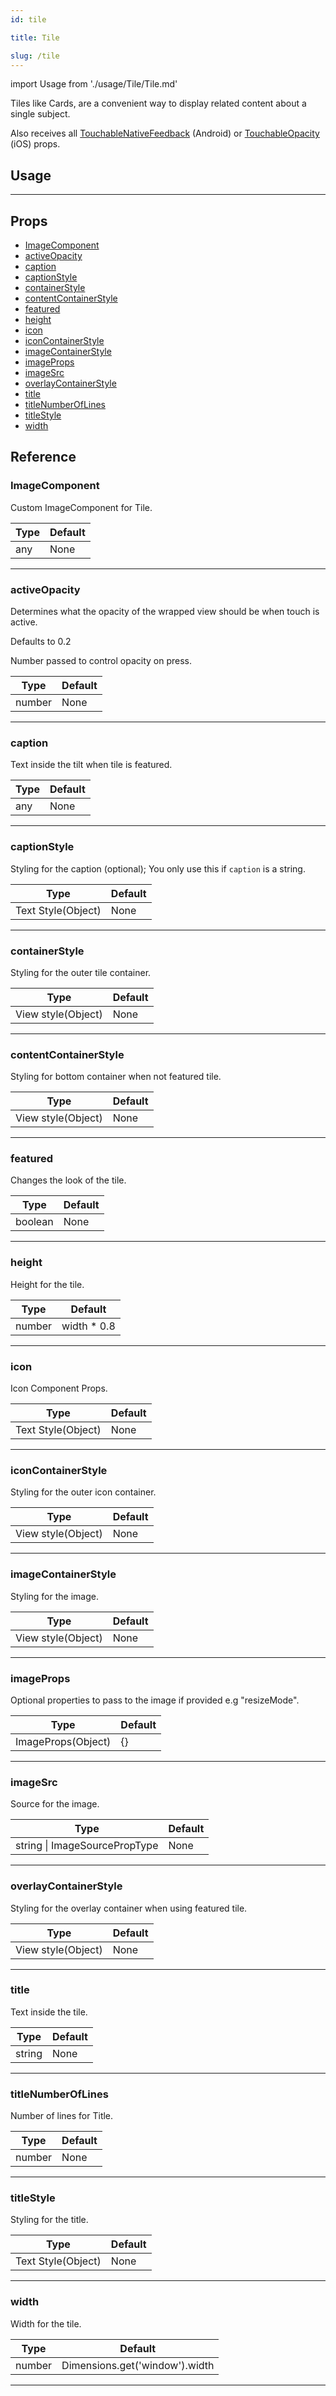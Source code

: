 ```yaml
---
id: tile

title: Tile

slug: /tile
---
```


import Usage from './usage/Tile/Tile.md'

Tiles like Cards, are a convenient way to display related content about a single subject.

Also receives all [TouchableNativeFeedback](http://reactnative.dev/docs/touchablenativefeedback.html#props) (Android) or [TouchableOpacity](http://reactnative.dev/docs/touchableopacity.html#props) (iOS) props.

## Usage

<Usage />

---

## Props

- [ImageComponent](#ImageComponent)
- [activeOpacity](#activeOpacity)
- [caption](#caption)
- [captionStyle](#captionStyle)
- [containerStyle](#containerStyle)
- [contentContainerStyle](#contentContainerStyle)
- [featured](#featured)
- [height](#height)
- [icon](#icon)
- [iconContainerStyle](#iconContainerStyle)
- [imageContainerStyle](#imageContainerStyle)
- [imageProps](#imageProps)
- [imageSrc](#imageSrc)
- [overlayContainerStyle](#overlayContainerStyle)
- [title](#title)
- [titleNumberOfLines](#titleNumberOfLines)
- [titleStyle](#titleStyle)
- [width](#width)

## Reference

### ImageComponent

Custom ImageComponent for Tile.

| Type | Default |
| ---- | ------- |
| any  | None    |

---

### activeOpacity

Determines what the opacity of the wrapped view should be when touch is active.

Defaults to 0.2

Number passed to control opacity on press.

| Type   | Default |
| ------ | ------- |
| number | None    |

---

### caption

Text inside the tilt when tile is featured.

| Type | Default |
| ---- | ------- |
| any  | None    |

---

### captionStyle

Styling for the caption (optional); You only use this if `caption` is a string.

| Type               | Default |
| ------------------ | ------- |
| Text Style(Object) | None    |

---

### containerStyle

Styling for the outer tile container.

| Type               | Default |
| ------------------ | ------- |
| View style(Object) | None    |

---

### contentContainerStyle

Styling for bottom container when not featured tile.

| Type               | Default |
| ------------------ | ------- |
| View style(Object) | None    |

---

### featured

Changes the look of the tile.

| Type    | Default |
| ------- | ------- |
| boolean | None    |

---

### height

Height for the tile.

| Type   | Default      |
| ------ | ------------ |
| number | width \* 0.8 |

---

### icon

Icon Component Props.

| Type               | Default |
| ------------------ | ------- |
| Text Style(Object) | None    |

---

### iconContainerStyle

Styling for the outer icon container.

| Type               | Default |
| ------------------ | ------- |
| View style(Object) | None    |

---

### imageContainerStyle

Styling for the image.

| Type               | Default |
| ------------------ | ------- |
| View style(Object) | None    |

---

### imageProps

Optional properties to pass to the image if provided e.g "resizeMode".

| Type               | Default |
| ------------------ | ------- |
| ImageProps(Object) | {}      |

---

### imageSrc

Source for the image.

| Type                          | Default |
| ----------------------------- | ------- |
| string \| ImageSourcePropType | None    |

---

### overlayContainerStyle

Styling for the overlay container when using featured tile.

| Type               | Default |
| ------------------ | ------- |
| View style(Object) | None    |

---

### title

Text inside the tile.

| Type   | Default |
| ------ | ------- |
| string | None    |

---

### titleNumberOfLines

Number of lines for Title.

| Type   | Default |
| ------ | ------- |
| number | None    |

---

### titleStyle

Styling for the title.

| Type               | Default |
| ------------------ | ------- |
| Text Style(Object) | None    |

---

### width

Width for the tile.

| Type   | Default                        |
| ------ | ------------------------------ |
| number | Dimensions.get('window').width |

---

